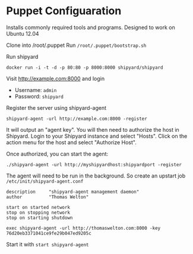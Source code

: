 # Puppet Configuaration

Installs commonly required tools and programs. Designed to work on Ubuntu 12.04

Clone into /root/.puppet
Run `/root/.puppet/bootstrap.sh`

Run shipyard

`docker run -i -t -d -p 80:80 -p 8000:8000 shipyard/shipyard`

Visit http://example.com:8000 and login

* Username: `admin`
* Password: `shipyard`

Register the server using shipyard-agent

`shipyard-agent -url http://example.com:8000 -register`

It will output an "agent key".  You will then need to authorize the host in
Shipyard.  Login to your Shipyard instance and select "Hosts".  Click on the
action menu for the host and select "Authorize Host".

Once authorized, you can start the agent:

`./shipyard-agent -url http://myshipyardhost:shipyardport -register`

The agent will need to be run in the background. So create an upstart job `/etc/init/shipyard-agent.conf `

```
description     "shipyard-agent management daemon"
author          "Thomas Welton"

start on started network
stop on stopping network
stop on starting shutdown

exec shipyard-agent -url http://thomaswelton.com:8000 -key 76d20eb3371041ce9fe29b047ed9205c
```

Start it with `start shipyard-agent`
